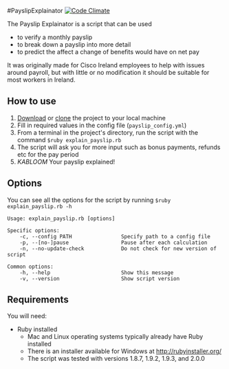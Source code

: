 #PayslipExplainator [![Code Climate](https://codeclimate.com/github/nathanshox/PayslipExplainator.png)](https://codeclimate.com/github/nathanshox/PayslipExplainator)

The Payslip Explainator is a script that can be used
* to verify a monthly payslip
* to break down a payslip into more detail
* to predict the affect a change of benefits would have on net pay

It was originally made for Cisco Ireland employees to help with issues around payroll, but with little or no modification it should be suitable for most workers in Ireland.

## How to use
1. [Download](https://github.com/nathanshox/PayslipExplainator/archive/master.zip) or [clone](https://github.com/nathanshox/PayslipExplainator) the project to your local machine
2. Fill in required values in the config file (```payslip_config.yml```)
3. From a terminal in the project's directory, run the script with the command ```$ruby explain_payslip.rb```
4. The script will ask you for more input such as bonus payments, refunds etc for the pay period
5. _*KABLOOM*_ Your payslip explained!

## Options
You can see all the options for the script by running ```$ruby explain_payslip.rb -h```
```
Usage: explain_payslip.rb [options]

Specific options:
    -c, --config PATH                Specify path to a config file
    -p, --[no-]pause                 Pause after each calculation
    -n, --no-update-check            Do not check for new version of script

Common options:
    -h, --help                       Show this message
    -v, --version                    Show script version
```

## Requirements
You will need:
* Ruby installed
  * Mac and Linux operating systems typically already have Ruby installed
  * There is an installer available for Windows at http://rubyinstaller.org/
  * The script was tested with versions 1.8.7, 1.9.2, 1.9.3, and 2.0.0
